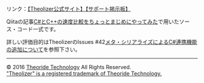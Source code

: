 
リンク：[【Theolizer公式サイト】](https://theolizer.com)[【サポート掲示板】](https://theolizer.com/customer/forums/)

Qiitaの記事[C#とC++の速度比較をちょっとまじめにやってみた](https://qiita.com/e8c9f0147669f941936a)で用いたソース・コード一式です。

詳しい評価目的はTheolizerのIssues #42[メタ・シリアライズによるC#連携機能の追加について](https://github.com/yossi-tahara/Theolizer/issues/42)を参照下さい。

---
© 2016 [Theoride Technology](http://theolizer.com/) All Rights Reserved.  
["Theolizer" is a registered trademark of Theoride Technology.](http://theolizer.com/info/theolizer%E3%81%8C%E5%95%86%E6%A8%99%E7%99%BB%E9%8C%B2%E3%81%95%E3%82%8C%E3%81%BE%E3%81%97%E3%81%9F/)

